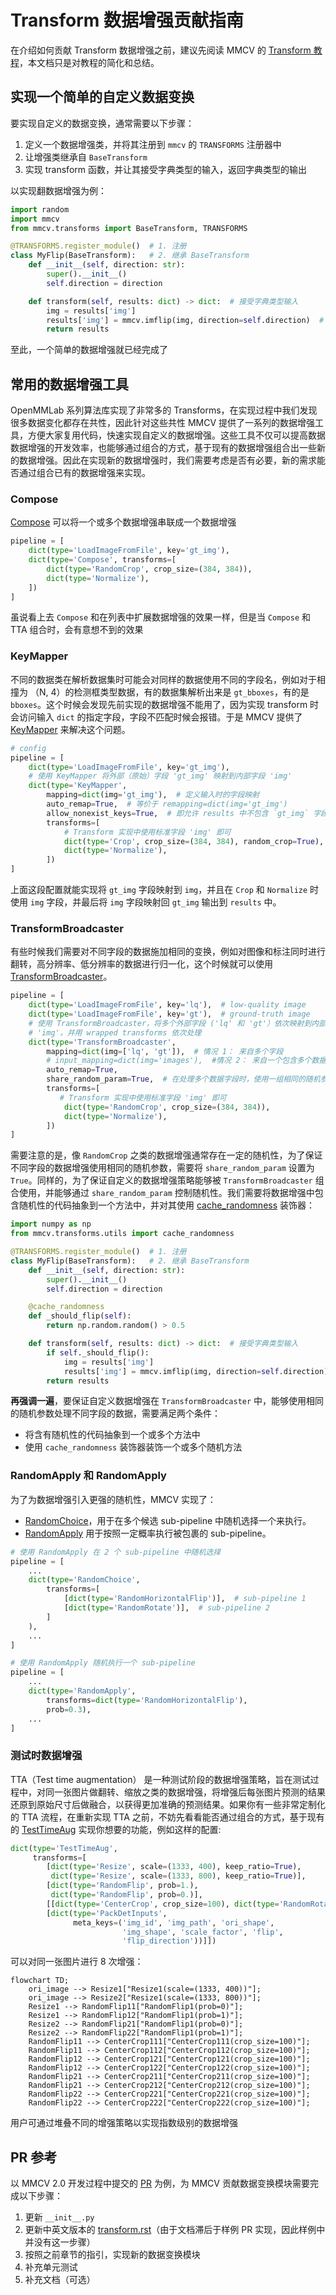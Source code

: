 # Transform 数据增强贡献指南

在介绍如何贡献 Transform 数据增强之前，建议先阅读 MMCV 的 [Transform 教程](https://mmcv.readthedocs.io/zh_CN/latest/understand_mmcv/data_transform.html)，本文档只是对教程的简化和总结。

## 实现一个简单的自定义数据变换

要实现自定义的数据变换，通常需要以下步骤：

1. 定义一个数据增强类，并将其注册到 `mmcv` 的 `TRANSFORMS` 注册器中
2. 让增强类继承自 `BaseTransform`
3. 实现 transform 函数，并让其接受字典类型的输入，返回字典类型的输出

以实现翻数据增强为例：

```python
import random
import mmcv
from mmcv.transforms import BaseTransform, TRANSFORMS

@TRANSFORMS.register_module()  # 1. 注册
class MyFlip(BaseTransform):   # 2. 继承 BaseTransform
    def __init__(self, direction: str):
        super().__init__()
        self.direction = direction

    def transform(self, results: dict) -> dict:  # 接受字典类型输入
        img = results['img']
        results['img'] = mmcv.imflip(img, direction=self.direction)  # 接受字典类型输出
        return results
```

至此，一个简单的数据增强就已经完成了

## 常用的数据增强工具

OpenMMLab 系列算法库实现了非常多的 Transforms，在实现过程中我们发现很多数据变化都存在共性，因此针对这些共性 MMCV 提供了一系列的数据增强工具，方便大家复用代码，快速实现自定义的数据增强。这些工具不仅可以提高数据数据增强的开发效率，也能够通过组合的方式，基于现有的数据增强组合出一些新的数据增强。因此在实现新的数据增强时，我们需要考虑是否有必要，新的需求能否通过组合已有的数据增强来实现。

### Compose

[Compose](https://mmcv.readthedocs.io/zh_CN/latest/api/generated/mmcv.transforms.Compose.html#mmcv.transforms.Compose) 可以将一个或多个数据增强串联成一个数据增强

```python
pipeline = [
    dict(type='LoadImageFromFile', key='gt_img'),
    dict(type='Compose', transforms=[
        dict(type='RandomCrop', crop_size=(384, 384)),
        dict(type='Normalize'),
    ])
]
```

虽说看上去 `Compose` 和在列表中扩展数据增强的效果一样，但是当 `Compose` 和 TTA 组合时，会有意想不到的效果

### KeyMapper

不同的数据类在解析数据集时可能会对同样的数据使用不同的字段名，例如对于相撞为 （N, 4）的检测框类型数据，有的数据集解析出来是 `gt_bboxes`，有的是 `bboxes`。这个时候会发现先前实现的数据增强不能用了，因为实现 transform 时会访问输入 `dict` 的指定字段，字段不匹配时候会报错。于是 MMCV 提供了 [KeyMapper](https://mmcv.readthedocs.io/zh_CN/latest/api/generated/mmcv.transforms.KeyMapper.html#mmcv.transforms.KeyMapper) 来解决这个问题。

```python
# config
pipeline = [
    dict(type='LoadImageFromFile', key='gt_img'),
    # 使用 KeyMapper 将外部（原始）字段 'gt_img' 映射到内部字段 'img'
    dict(type='KeyMapper',
        mapping=dict(img='gt_img'),  # 定义输入时的字段映射
        auto_remap=True,  # 等价于 remapping=dict(img='gt_img')
        allow_nonexist_keys=True,  # 即允许 results 中不包含 `gt_img` 字段
        transforms=[
            # Transform 实现中使用标准字段 'img' 即可
            dict(type='Crop', crop_size=(384, 384), random_crop=True),
            dict(type='Normalize'),
        ])
]
```

上面这段配置就能实现将 `gt_img` 字段映射到 `img`，并且在 `Crop` 和 `Normalize` 时使用 `img` 字段，并最后将 `img` 字段映射回 `gt_img` 输出到 `results` 中。


### TransformBroadcaster

有些时候我们需要对不同字段的数据施加相同的变换，例如对图像和标注同时进行翻转，高分辨率、低分辨率的数据进行归一化，这个时候就可以使用 [TransformBroadcaster](https://mmcv.readthedocs.io/zh_CN/latest/api/generated/mmcv.transforms.TransformBroadcaster.html#mmcv.transforms.TransformBroadcaster)。

```python
pipeline = [
    dict(type='LoadImageFromFile', key='lq'),  # low-quality image
    dict(type='LoadImageFromFile', key='gt'),  # ground-truth image
    # 使用 TransformBroadcaster，将多个外部字段 ('lq' 和 'gt'）依次映射到内部字段
    # 'img'，并用 wrapped transforms 依次处理
    dict(type='TransformBroadcaster',
        mapping=dict(img=['lq', 'gt']),  # 情况 1： 来自多个字段
        # input_mapping=dict(img='images'),  #情况 2： 来自一个包含多个数据的字段
        auto_remap=True,
        share_random_param=True,  # 在处理多个数据字段时，使用一组相同的随机参数
        transforms=[
           # Transform 实现中使用标准字段 'img' 即可
            dict(type='RandomCrop', crop_size=(384, 384)),
            dict(type='Normalize'),
        ])
]
```

需要注意的是，像 `RandomCrop` 之类的数据增强通常存在一定的随机性，为了保证不同字段的数据增强使用相同的随机参数，需要将 `share_random_param` 设置为 `True`。同样的，为了保证自定义的数据增强策略能够被 `TransformBroadcaster` 组合使用，并能够通过 `share_random_param` 控制随机性。我们需要将数据增强中包含随机性的代码抽象到一个方法中，并对其使用 [cache_randomness](https://github.com/open-mmlab/mmcv/blob/89a264527e3dc9c5eebed6195faa709d446c7a9c/mmcv/transforms/utils.py#L14) 装饰器：

```python
import numpy as np
from mmcv.transforms.utils import cache_randomness

@TRANSFORMS.register_module()  # 1. 注册
class MyFlip(BaseTransform):   # 2. 继承 BaseTransform
    def __init__(self, direction: str):
        super().__init__()
        self.direction = direction

    @cache_randomness
    def _should_flip(self):
        return np.random.random() > 0.5

    def transform(self, results: dict) -> dict:  # 接受字典类型输入
        if self._should_flip():
            img = results['img']
            results['img'] = mmcv.imflip(img, direction=self.direction)  # 接受字典类型输出
        return results
```

**再强调一遍**，要保证自定义数据增强在 `TransformBroadcaster` 中，能够使用相同的随机参数处理不同字段的数据，需要满足两个条件：

- 将含有随机性的代码抽象到一个或多个方法中
- 使用 `cache_randomness` 装饰器装饰一个或多个随机方法

### RandomApply 和 RandomApply

为了为数据增强引入更强的随机性，MMCV 实现了：

- [RandomChoice](https://mmcv.readthedocs.io/zh_CN/latest/api/generated/mmcv.transforms.RandomChoice.html#mmcv.transforms.RandomChoice)，用于在多个候选 sub-pipeline 中随机选择一个来执行。
- [RandomApply](https://mmcv.readthedocs.io/zh_CN/latest/api/generated/mmcv.transforms.RandomApply.html?highlight=RandomApply) 用于按照一定概率执行被包裹的 sub-pipeline。

```python
# 使用 RandomApply 在 2 个 sub-pipeline 中随机选择
pipeline = [
    ...
    dict(type='RandomChoice',
        transforms=[
            [dict(type='RandomHorizontalFlip')],  # sub-pipeline 1
            [dict(type='RandomRotate')],  # sub-pipeline 2
        ]
    ),
    ...
]

# 使用 RandomApply 随机执行一个 sub-pipeline
pipeline = [
    ...
    dict(type='RandomApply',
        transforms=dict(type='RandomHorizontalFlip'),
        prob=0.3),
    ...
]
```

### 测试时数据增强

TTA（Test time augmentation） 是一种测试阶段的数据增强策略，旨在测试过程中，对同一张图片做翻转、缩放之类的数据增强，将增强后每张图片预测的结果还原到原始尺寸后做融合，以获得更加准确的预测结果。如果你有一些非常定制化的 TTA 流程，在重新实现 TTA 之前，不妨先看看能否通过组合的方式，基于现有的 [TestTimeAug](https://mmcv.readthedocs.io/zh_CN/latest/api/generated/mmcv.transforms.TestTimeAug.html?highlight=TestTimeAug) 实现你想要的功能，例如这样的配置:

```python
dict(type='TestTimeAug',
     transforms=[
        [dict(type='Resize', scale=(1333, 400), keep_ratio=True),
         dict(type='Resize', scale=(1333, 800), keep_ratio=True)],
        [dict(type='RandomFlip', prob=1.),
         dict(type='RandomFlip', prob=0.)],
        [[dict(type='CenterCrop', crop_size=100), dict(type='RandomRotate', crop_size=100)],
        [dict(type='PackDetInputs',
              meta_keys=('img_id', 'img_path', 'ori_shape',
                         'img_shape', 'scale_factor', 'flip',
                         'flip_direction'))]])
```

可以对同一张图片进行 8 次增强：

```mermaid
flowchart TD;
    ori_image --> Resize1["Resize1(scale=(1333, 400))"];
    ori_image --> Resize2["Resize1(scale=(1333, 800))"];
    Resize1 --> RandomFlip11["RandomFlip1(prob=0)"];
    Resize1 --> RandomFlip12["RandomFlip1(prob=1)"];
    Resize2 --> RandomFlip21["RandomFlip1(prob=0)"];
    Resize2 --> RandomFlip22["RandomFlip1(prob=1)"];
    RandomFlip11 --> CenterCrop111["CenterCrop111(crop_size=100)"];
    RandomFlip11 --> CenterCrop112["CenterCrop112(crop_size=100)"];
    RandomFlip12 --> CenterCrop121["CenterCrop121(crop_size=100)"];
    RandomFlip12 --> CenterCrop122["CenterCrop122(crop_size=100)"];
    RandomFlip21 --> CenterCrop211["CenterCrop211(crop_size=100)"];
    RandomFlip21 --> CenterCrop212["CenterCrop212(crop_size=100)"];
    RandomFlip22 --> CenterCrop221["CenterCrop221(crop_size=100)"];
    RandomFlip22 --> CenterCrop222["CenterCrop222(crop_size=100)"];
```

用户可通过堆叠不同的增强策略以实现指数级别的数据增强

## PR 参考

以 MMCV 2.0 开发过程中提交的 [PR](https://github.com/open-mmlab/mmcv/pull/1730/files) 为例，为 MMCV 贡献数据变换模块需要完成以下步骤：

1. 更新 `__init__.py`
2. 更新中英文版本的 [transform.rst](https://github.com/open-mmlab/mmcv/blob/main/docs/zh_cn/api/transforms.rst)（由于文档滞后于样例 PR 实现，因此样例中并没有这一步骤）
3. 按照之前章节的指引，实现新的数据变换模块
4. 补充单元测试
5. 补充文档（可选）
